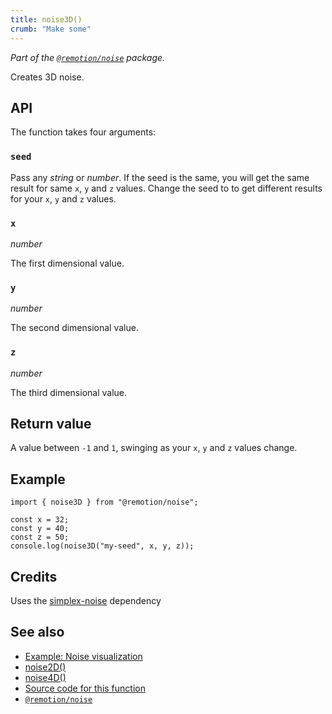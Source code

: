 ```yaml
---
title: noise3D()
crumb: "Make some"
---
```


_Part of the [`@remotion/noise`](/docs/noise) package._

Creates 3D noise.

## API

The function takes four arguments:

### `seed`

Pass any _string_ or _number_. If the seed is the same, you will get the same result for same `x`, `y` and `z` values. Change the seed to to get different results for your `x`, `y` and `z` values.

### `x`

_number_

The first dimensional value.

### `y`

_number_

The second dimensional value.

### `z`

_number_

The third dimensional value.

## Return value

A value between `-1` and `1`, swinging as your `x`, `y` and `z` values change.

## Example

```tsx twoslash
import { noise3D } from "@remotion/noise";

const x = 32;
const y = 40;
const z = 50;
console.log(noise3D("my-seed", x, y, z));
```

## Credits

Uses the [simplex-noise](https://www.npmjs.com/package/simplex-noise) dependency

## See also

- [Example: Noise visualization](/docs/noise-visualization)
- [noise2D()](/docs/noise/noise-2d)
- [noise4D()](/docs/noise/noise-4d)
- [Source code for this function](https://github.com/remotion-dev/remotion/blob/main/packages/noise/src/index.ts)
- [`@remotion/noise`](/docs/noise)
